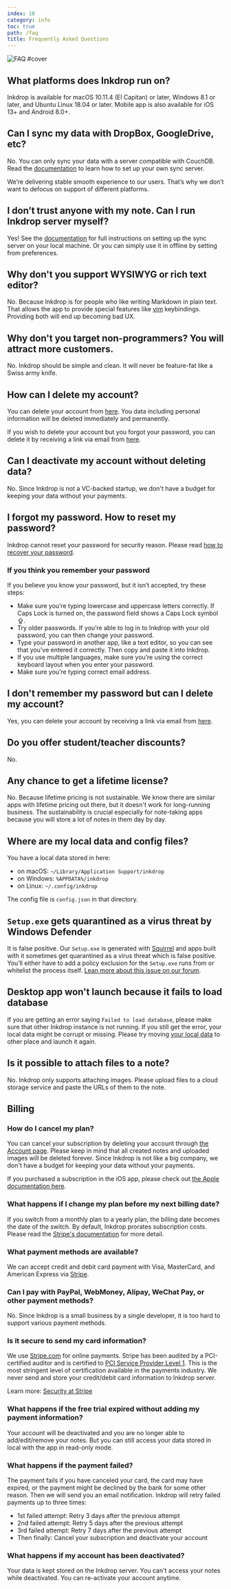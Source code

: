 ```yaml
---
index: 10
category: info
toc: true
path: /faq
title: Frequently Asked Questions
---
```


![FAQ #cover](/images/faq.svg)

## What platforms does Inkdrop run on?

Inkdrop is available for macOS 10.11.4 (El Capitan) or later, Windows 8.1 or later, and Ubuntu Linux 18.04 or later.
Mobile app is also available for iOS 13+ and Android 8.0+.

## Can I sync my data with DropBox, GoogleDrive, etc?

No. You can only sync your data with a server compatible with CouchDB.
Read the [documentation](/manual/synchronizing-in-the-cloud#how-to-set-up-your-own-sync-server) to learn how to set up your own sync server.

We’re delivering stable smooth experience to our users.
That’s why we don’t want to defocus on support of different platforms.

## I don’t trust anyone with my note. Can I run Inkdrop server myself?

Yes!
See the [documentation](/manual/synchronizing-in-the-cloud) for full instructions on setting up the sync server on your local machine.
Or you can simply use it in offline by setting from preferences.

## Why don't you support WYSIWYG or rich text editor?

No. Because Inkdrop is for people who like writing Markdown in plain text.
That allows the app to provide special features like [vim](https://my.inkdrop.app/plugins/vim) keybindings.
Providing both will end up becoming bad UX.

## Why don't you target non-programmers? You will attract more customers.

No. Inkdrop should be simple and clean.
It will never be feature-fat like a Swiss army knife.

## How can I delete my account?

You can delete your account from [here](https://my.inkdrop.app/account/delete).
You data including personal information will be deleted immediately and permanently.

If you wish to delete your account but you forgot your password, you can delete it by receiving a link via email from [here](https://my.inkdrop.app/forgot-password).

## Can I deactivate my account without deleting data?

No.
Since Inkdrop is not a VC-backed startup, we don't have a budget for keeping your data without your payments.

## I forgot my password. How to reset my password?

Inkdrop cannot reset your password for security reason.
Please read [how to recover your password](/manual/recovering-your-password).

### If you think you remember your password

If you believe you know your password, but it isn’t accepted, try these steps:

- Make sure you’re typing lowercase and uppercase letters correctly. If Caps Lock is turned on, the password field shows a Caps Lock symbol ⇪.
- Try older passwords. If you’re able to log in to Inkdrop with your old password, you can then change your password.
- Type your password in another app, like a text editor, so you can see that you’ve entered it correctly. Then copy and paste it into Inkdrop.
- If you use multiple languages, make sure you’re using the correct keyboard layout when you enter your password.
- Make sure you’re typing correct email address.

## I don't remember my password but can I delete my account?

Yes, you can delete your account by receiving a link via email from [here](https://my.inkdrop.app/forgot-password).

## Do you offer student/teacher discounts?

No.

## Any chance to get a lifetime license?

No. Because lifetime pricing is not sustainable.
We know there are similar apps with lifetime pricing out there, but it doesn't work for long-running business.
The sustainability is crucial especially for note-taking apps because you will store a lot of notes in them day by day.

## Where are my local data and config files?

You have a local data stored in here:

- on macOS: `~/Library/Application Support/inkdrop`
- on Windows: `%APPDATA%/inkdrop`
- on Linux: `~/.config/inkdrop`

The config file is `config.json` in that directory.

## `Setup.exe` gets quarantined as a virus threat by Windows Defender

It is false positive.
Our `Setup.exe` is generated with [Squirrel](https://github.com/Squirrel/Squirrel.Windows) and apps built with it sometimes get quarantined as a virus threat which is false positive.
You’ll either have to add a policy exclusion for the `Setup.exe` runs from or whitelist the process itself.
[Lean more about this issue on our forum](https://forum.inkdrop.app/t/download-failed-setup-exe-contained-a-virus-and-was-deleted/961).

## Desktop app won't launch because it fails to load database

If you are getting an error saying `Failed to load database`, please make sure that other Inkdrop instance is not running.
If you still get the error, your local data might be corrupt or missing.
Please try moving [your local data](#where-are-my-local-data-and-config-files-) to other place and launch it again.

## Is it possible to attach files to a note?

No. Inkdrop only supports attaching images.
Please upload files to a cloud storage service and paste the URLs of them to the note.

## Billing

### How do I cancel my plan?

You can cancel your subscription by deleting your account through [the Account page](https://my.inkdrop.app/account/delete).
Please keep in mind that all created notes and uploaded images will be deleted forever.
Since Inkdrop is not like a big company, we don't have a budget for keeping your data without your payments.

If you purchased a subscription in the iOS app, please check out [the Apple documentation here](https://support.apple.com/en-us/HT202039).

### What happens if I change my plan before my next billing date?

If you switch from a monthly plan to a yearly plan, the billing date becomes the date of the switch. By default, Inkdrop prorates subscription costs. Please read the [Stripe's documentation](https://stripe.com/docs/subscriptions/upgrading-downgrading) for more detail.

### What payment methods are available?

We can accept credit and debit card payment with Visa, MasterCard, and American Express via [Stripe](https://stripe.com/).

### Can I pay with PayPal, WebMoney, Alipay, WeChat Pay, or other payment methods?

No. Since Inkdrop is a small business by a single developer, it is too hard to support various payment methods.

### Is it secure to send my card information?

We use [Stripe.com](https://stripe.com/) for online payments. Stripe has been audited by a PCI-certified auditor and is certified to [PCI Service Provider Level 1](http://www.visa.com/splisting/searchGrsp.do?companyNameCriteria=stripe). This is the most stringent level of certification available in the payments industry. We never send and store your credit/debit card information to Inkdrop server.

Learn more: [Security at Stripe](https://stripe.com/docs/security/stripe)

### What happens if the free trial expired without adding my payment information?

Your account will be deactivated and you are no longer able to add/edit/remove your notes. But you can still access your data stored in local with the app in read-only mode.

### What happens if the payment failed?

The payment fails if you have canceled your card, the card may have expired, or the payment might be declined by the bank for some other reason. Then we will send you an email notification. Inkdrop will retry failed payments up to three times:

- 1st failed attempt: Retry 3 days after the previous attempt
- 2nd failed attempt: Retry 5 days after the previous attempt
- 3rd failed attempt: Retry 7 days after the previous attempt
- Then finally: Cancel your subscription and deactivate your account

### What happens if my account has been deactivated?

Your data is kept stored on the Inkdrop server.
You can't access your notes while deactivated.
You can re-activate your account anytime.
